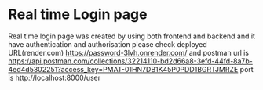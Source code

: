 <h1>Real time Login page</h1>

Real time login page was created by using both frontend and backend and it have authentication and authorisation 
please check  deployed URL(render.com) https://password-3lvh.onrender.com/ and postman url is 
https://api.postman.com/collections/32214110-bd2d66a8-3efd-44fd-8a7b-4ed4d5302251?access_key=PMAT-01HN7DB1K45P0PDD1BGRTJMRZE
port is http://localhost:8000/user
